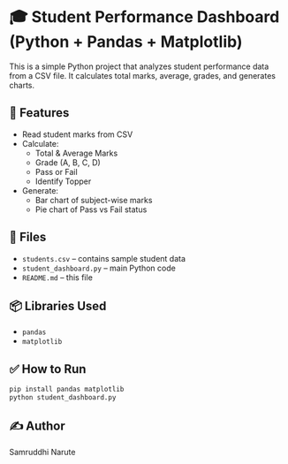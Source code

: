 
# 🎓 Student Performance Dashboard (Python + Pandas + Matplotlib)

This is a simple Python project that analyzes student performance data from a CSV file. It calculates total marks, average, grades, and generates charts.

## 🔧 Features
- Read student marks from CSV
- Calculate:
  - Total & Average Marks
  - Grade (A, B, C, D)
  - Pass or Fail
  - Identify Topper
- Generate:
  - Bar chart of subject-wise marks
  - Pie chart of Pass vs Fail status

## 📁 Files
- `students.csv` – contains sample student data
- `student_dashboard.py` – main Python code
- `README.md` – this file

## 📦 Libraries Used
- `pandas`
- `matplotlib`

## ✅ How to Run
```bash
pip install pandas matplotlib
python student_dashboard.py
```

## ✍️ Author
Samruddhi Narute

